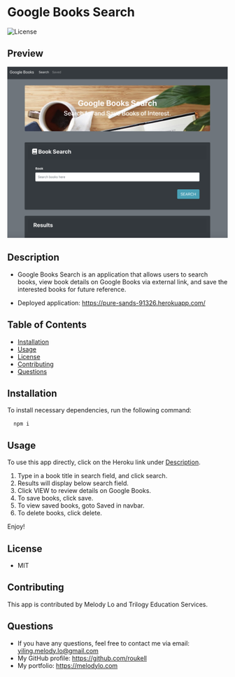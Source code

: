 
  # Google Books Search
  ![License](https://img.shields.io/github/license/roukell/google_book_search)

  ## Preview
  ![img](./image/preview.png)

  ## Description
  * Google Books Search is an application that allows users to search books, view book details on Google Books via external link, and save the interested books for future reference.

  * Deployed application: https://pure-sands-91326.herokuapp.com/

  ## Table of Contents
  * [Installation](#installation)
  * [Usage](#Usage)
  * [License](#License)
  * [Contributing](#Contributing)
  * [Questions](#Questions)

  ## Installation
  To install necessary dependencies, run the following command:

      npm i

  ## Usage
  To use this app directly, click on the Heroku link under [Description](#Description). 

  1. Type in a book title in search field, and click search.
  2. Results will display below search field. 
  3. Click VIEW to review details on Google Books.
  4. To save books, click save.
  5. To view saved books, goto Saved in navbar.
  6. To delete books, click delete.

  Enjoy!

  ## License
  * MIT

  ## Contributing
  This app is contributed by Melody Lo and Trilogy Education Services.


  ## Questions
  * If you have any questions, feel free to contact me via email: yiling.melody.lo@gmail.com
  * My GitHub profile: https://github.com/roukell
  * My portfolio: https://melodylo.com

  
  